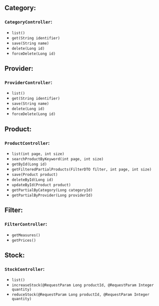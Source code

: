 ## Category:
### `CategoryController`:
- `list()`
- `get(String identifier)`
- `save(String name)`
- `delete(Long id)`
- `forceDelete(Long id)`
## Provider:
### `ProviderController`:
- `list()`
- `get(String identifier)`
- `save(String name)`
- `delete(Long id)`
- `forceDelete(Long id)`
## Product:
### `ProductController`:
- `list(int page, int size)`
- `searchProductByKeyword(int page, int size)`
- `getById(Long id)`
- `getFilteredPartialProducts(FilterDTO filter, int page, int size)`
- `save(Product product)`
- `deleteById(Long id)`
- `updateById(Product product)`
- `getPartialByCategory(Long categoryId)`
- `getPartialByProvider(Long providerId)`
## Filter:
### `FilterController`:
- `getMeasures()`
- `getPrices()`
## Stock:
### `StockController`:
- `list()`
- `increaseStock(@RequestParam Long productId, @RequestParam Integer quantity)`
- `reduceStock(@RequestParam Long productId, @RequestParam Integer quantity)`